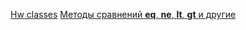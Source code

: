 [Hw classes](https://github.com/netology-code/py-homeworks-basic/tree/new_oop/6.classes)
[Методы сравнений __eq__, __ne__, __lt__, __gt__ и другие](https://proproprogs.ru/python_oop/metody-sravneniy-eq-ne-lt-gt)
